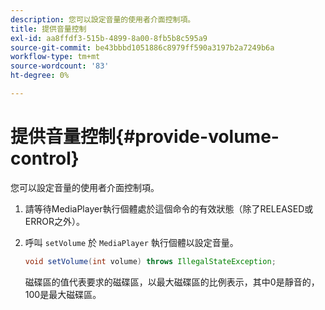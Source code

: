 ```yaml
---
description: 您可以設定音量的使用者介面控制項。
title: 提供音量控制
exl-id: aa8ffdf3-515b-4899-8a00-8fb5b8c595a9
source-git-commit: be43bbbd1051886c8979ff590a3197b2a7249b6a
workflow-type: tm+mt
source-wordcount: '83'
ht-degree: 0%

---
```


# 提供音量控制{#provide-volume-control}

您可以設定音量的使用者介面控制項。

1. 請等待MediaPlayer執行個體處於這個命令的有效狀態（除了RELEASED或ERROR之外）。
1. 呼叫 `setVolume` 於 `MediaPlayer` 執行個體以設定音量。

   ```java
   void setVolume(int volume) throws IllegalStateException;
   ```

   磁碟區的值代表要求的磁碟區，以最大磁碟區的比例表示，其中0是靜音的，100是最大磁碟區。
